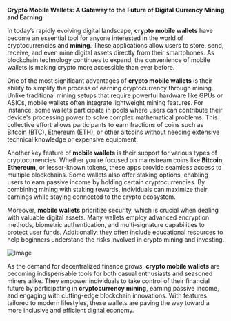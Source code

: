 **Crypto Mobile Wallets: A Gateway to the Future of Digital Currency Mining and Earning**

In today’s rapidly evolving digital landscape, **crypto mobile wallets** have become an essential tool for anyone interested in the world of cryptocurrencies and **mining**. These applications allow users to store, send, receive, and even mine digital assets directly from their smartphones. As blockchain technology continues to expand, the convenience of mobile wallets is making crypto more accessible than ever before.

One of the most significant advantages of **crypto mobile wallets** is their ability to simplify the process of earning cryptocurrency through mining. Unlike traditional mining setups that require powerful hardware like GPUs or ASICs, mobile wallets often integrate lightweight mining features. For instance, some wallets participate in pools where users can contribute their device's processing power to solve complex mathematical problems. This collective effort allows participants to earn fractions of coins such as Bitcoin (BTC), Ethereum (ETH), or other altcoins without needing extensive technical knowledge or expensive equipment.

Another key feature of **mobile wallets** is their support for various types of cryptocurrencies. Whether you’re focused on mainstream coins like **Bitcoin**, **Ethereum**, or lesser-known tokens, these apps provide seamless access to multiple blockchains. Some wallets also offer staking options, enabling users to earn passive income by holding certain cryptocurrencies. By combining mining with staking rewards, individuals can maximize their earnings while staying connected to the crypto ecosystem.

Moreover, **mobile wallets** prioritize security, which is crucial when dealing with valuable digital assets. Many wallets employ advanced encryption methods, biometric authentication, and multi-signature capabilities to protect user funds. Additionally, they often include educational resources to help beginners understand the risks involved in crypto mining and investing.

![Image](https://github.com/user-attachments/assets/31692037-0104-4703-abd1-696b6a7dd41b)

As the demand for decentralized finance grows, **crypto mobile wallets** are becoming indispensable tools for both casual enthusiasts and seasoned miners alike. They empower individuals to take control of their financial future by participating in **cryptocurrency mining**, earning passive income, and engaging with cutting-edge blockchain innovations. With features tailored to modern lifestyles, these wallets are paving the way toward a more inclusive and efficient digital economy.